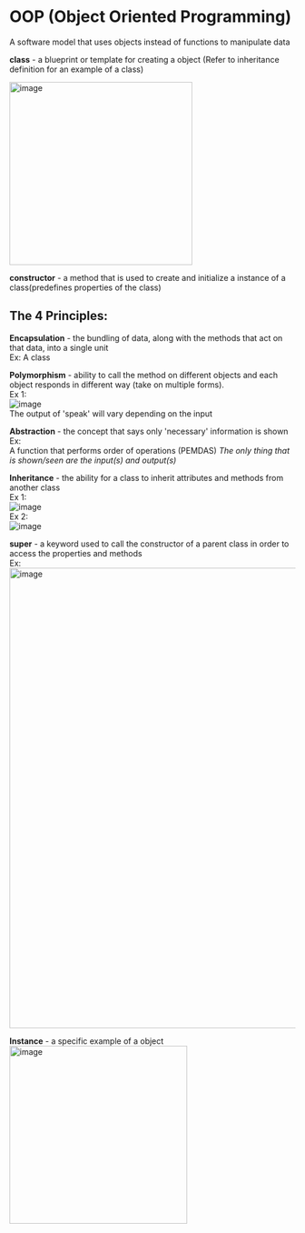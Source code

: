 # OOP (Object Oriented Programming)
A software model that uses objects instead of functions to manipulate data

**class** - a blueprint or template for creating a object
(Refer to inheritance definition for an example of a class)

<img width="322" alt="image" src="https://user-images.githubusercontent.com/69539559/163294445-90295f5e-d683-4467-b622-e639755fabaa.png">  

**constructor** - a method that is used to create and initialize a instance of a class(predefines properties of the class)   

## The 4 Principles:
**Encapsulation** - the bundling of data, along with the methods that act on that data, into a single unit  
Ex: A class  

**Polymorphism** - ability to call the 
method on different objects and each object responds in different way (take on multiple forms).  
Ex 1:  
![image](https://user-images.githubusercontent.com/69539559/168661791-c43c89c2-de70-4bb8-ad7a-287e2f380548.png)  
The output of 'speak' will vary depending on the input

**Abstraction** - the concept that says only 'necessary' information is shown  
Ex:  
A function that performs order of operations (PEMDAS)
*The only thing that is shown/seen are the input(s) and output(s)*

**Inheritance** - the ability for a class to inherit attributes and methods from another class  
Ex 1:  
![image](https://user-images.githubusercontent.com/69539559/163586932-96f21a80-cfff-4902-a9a9-feece9444a18.png)  
Ex 2:  
![image](https://user-images.githubusercontent.com/69539559/163588494-0811d546-0f55-4c33-8939-f2baba50bc3e.png)  

**super** - a keyword used to call the constructor of a parent class in order to access the properties and methods  
Ex:  
<img width="810" alt="image" src="https://user-images.githubusercontent.com/69539559/169442615-334ae6c5-0ea6-4145-b60a-92c58d928df9.png">  
  
  
**Instance** - a specific example of a object  
<img width="313" alt="image" src="https://user-images.githubusercontent.com/69539559/163294558-928cc18a-a55b-4401-aa3b-a21debbb2757.png"> 
